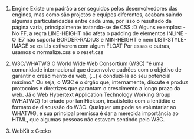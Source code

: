 1. Engine
	Existe um padrão a ser seguidos pelos desenvolvedores das engines, mas como são projetos e equipes diferentes, acabam saindo algumas particularidades entre cada uma, por isso o resultado da página varia, principalmente tratando-se de CSS :D
	Alguns exemplos:
		- No FF, a regra LINE-HEIGHT não afeta o padding de elementos INLINE
		- O IE7 não suporta BORDER-RADIUS e MIN-HEIGHT e nem LIST-STYLE-IMAGE se os LIs estiverem com algum FLOAT
	Por essas e outras, usamos o normalize.css e o reset.css

2. W3C/WHATWG
	O World Wide Web Consortium (W3C) "é uma comunidade internacional que desenvolve padrões com o objetivo de garantir o crescimento da web, (...) e conduzí-la ao seu potencial máximo."
	Ou seja, o W3C é o órgão que, internamente, discute e produz protocolos e diretrizes que garantam o crescimento a longo prazo da web.
	Já o Web Hypertext Application Technology Working Group (WHATWG) foi criado por Ian Hickson, insatisfeito com a lentidão e formato de discussão do W3C. Qualquer um pode se voluntariar ao WHATWG, e sua principal premissa é dar a merecida importância ao HTML, que algumas pessoas não estavam sentindo pelo W3C.

3. WebKit x Gecko
